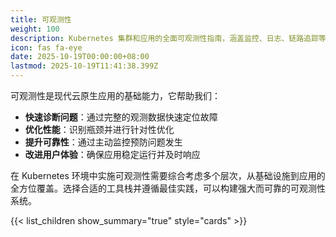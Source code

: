 ```yaml
---
title: 可观测性
weight: 100
description: Kubernetes 集群和应用的全面可观测性指南，涵盖监控、日志、链路追踪等核心领域的最佳实践
icon: fas fa-eye
date: 2025-10-19T00:00:00+08:00
lastmod: 2025-10-19T11:41:38.399Z
---
```


可观测性是现代云原生应用的基础能力，它帮助我们：

- **快速诊断问题**：通过完整的观测数据快速定位故障
- **优化性能**：识别瓶颈并进行针对性优化
- **提升可靠性**：通过主动监控预防问题发生
- **改进用户体验**：确保应用稳定运行并及时响应

在 Kubernetes 环境中实施可观测性需要综合考虑多个层次，从基础设施到应用的全方位覆盖。选择合适的工具栈并遵循最佳实践，可以构建强大而可靠的可观测性系统。

{{< list_children show_summary="true" style="cards" >}}
